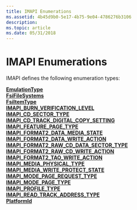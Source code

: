 ```yaml
---
title: IMAPI Enumerations
ms.assetid: 4b45d9b0-5e17-4b75-9e04-4786276b3106
description: 
ms.topic: article
ms.date: 05/31/2018
---
```


# IMAPI Enumerations

IMAPI defines the following enumeration types:

<dl>

[**EmulationType**](/windows/desktop/api/imapi2fs/ne-imapi2fs-emulationtype)  
[**FsiFileSystems**](/windows/desktop/api/imapi2fs/ne-imapi2fs-fsifilesystems)  
[**FsiItemType**](/windows/desktop/api/imapi2fs/ne-imapi2fs-fsiitemtype)  
[**IMAPI\_BURN\_VERIFICATION\_LEVEL**](/windows/desktop/api/imapi2/ne-imapi2-imapi_burn_verification_level)  
[**IMAPI\_CD\_SECTOR\_TYPE**](/windows/desktop/api/imapi2/ne-imapi2-imapi_cd_sector_type)  
[**IMAPI\_CD\_TRACK\_DIGITAL\_COPY\_SETTING**](/windows/desktop/api/imapi2/ne-imapi2-imapi_cd_track_digital_copy_setting)  
[**IMAPI\_FEATURE\_PAGE\_TYPE**](/windows/desktop/api/imapi2/ne-imapi2-imapi_feature_page_type)  
[**IMAPI\_FORMAT2\_DATA\_MEDIA\_STATE**](/windows/desktop/api/imapi2/ne-imapi2-imapi_format2_data_media_state)  
[**IMAPI\_FORMAT2\_DATA\_WRITE\_ACTION**](/windows/desktop/api/imapi2/ne-imapi2-imapi_format2_data_write_action)  
[**IMAPI\_FORMAT2\_RAW\_CD\_DATA\_SECTOR\_TYPE**](/windows/desktop/api/imapi2/ne-imapi2-imapi_format2_raw_cd_data_sector_type)  
[**IMAPI\_FORMAT2\_RAW\_CD\_WRITE\_ACTION**](/windows/desktop/api/imapi2/ne-imapi2-imapi_format2_raw_cd_write_action)  
[**IMAPI\_FORMAT2\_TAO\_WRITE\_ACTION**](/windows/desktop/api/imapi2/ne-imapi2-imapi_format2_tao_write_action)  
[**IMAPI\_MEDIA\_PHYSICAL\_TYPE**](/windows/desktop/api/imapi2/ne-imapi2-imapi_media_physical_type)  
[**IMAPI\_MEDIA\_WRITE\_PROTECT\_STATE**](/windows/desktop/api/imapi2/ne-imapi2-imapi_media_write_protect_state)  
[**IMAPI\_MODE\_PAGE\_REQUEST\_TYPE**](/windows/desktop/api/imapi2/ne-imapi2-imapi_mode_page_request_type)  
[**IMAPI\_MODE\_PAGE\_TYPE**](/windows/desktop/api/imapi2/ne-imapi2-imapi_mode_page_type)  
[**IMAPI\_PROFILE\_TYPE**](/windows/desktop/api/imapi2/ne-imapi2-imapi_profile_type)  
[**IMAPI\_READ\_TRACK\_ADDRESS\_TYPE**](/windows/desktop/api/imapi2/ne-imapi2-imapi_read_track_address_type)  
[**PlatformId**](/windows/desktop/api/imapi2fs/ne-imapi2fs-platformid)  
</dl>

 

 




